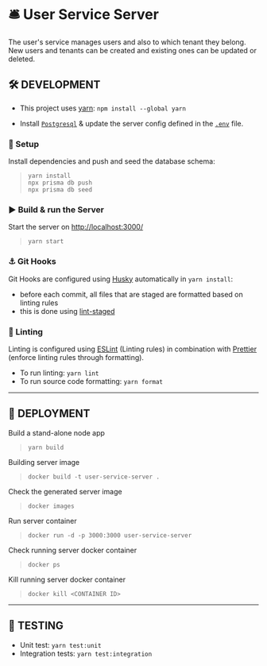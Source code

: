 # 🛎️ User Service Server
The user's service manages users and also to which tenant they belong.
New users and tenants can be created and existing ones can be updated or deleted.

## 🛠️ **DEVELOPMENT**

- This project uses [yarn](https://classic.yarnpkg.com/lang/en/docs/install/): `npm install --global yarn`

- Install [``Postgresql``](https://www.postgresql.org/download/) & update the server config defined in the [`.env`](./.env) file.

### 📀 Setup

Install dependencies and push and seed the database schema:

> `yarn install` <br/>
> `npx prisma db push` <br/>
> `npx prisma db seed`


### ▶️ Build & run the Server

Start the server on [http://localhost:3000/](http://localhost:3000/)

> `yarn start`

### ⚓ Git Hooks
Git Hooks are configured using [Husky](https://github.com/typicode/husky) automatically in `yarn install`:

- before each commit, all files that are staged are formatted based on linting rules
- this is done using [lint-staged](https://github.com/okonet/lint-staged)

### 📝 Linting
Linting is configured using [ESLint](https://eslint.org/) (Linting rules) in combination with [Prettier](https://prettier.io/) (enforce linting rules through formatting).

- To run linting: `yarn lint`
- To run source code formatting: `yarn format`

-----

## 🚀 **DEPLOYMENT**

Build a stand-alone node app

> `yarn build`

Building server image
> `docker build -t user-service-server .`

Check the generated server image
> `docker images`

 Run server container
> `docker run -d -p 3000:3000 user-service-server`  

Check running server docker container
> `docker ps` 

Kill running server docker container
> `docker kill <CONTAINER ID>` 
---

## 🔎 **TESTING**
- Unit test: `yarn test:unit`
- Integration tests: `yarn test:integration`
